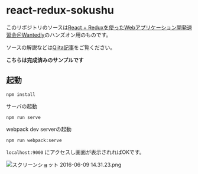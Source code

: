 # react-redux-sokushu

このリポジトリのソースは[React + Reduxを使ったWebアプリケーション開発速習会＠Wantedly](http://wantedly.connpass.com/event/33168/)のハンズオン用のものです。

ソースの解説などは[Qiita記事](http://qiita.com/shimpeiws/private/df31e2d70cc67c68115d)をご覧ください。

**こちらは完成済みのサンプルです**

## 起動

```
npm install
```

サーバの起動

```
npm run serve
```

webpack dev serverの起動

```
npm run webpack:serve
```

`localhost:9000` にアクセスし画面が表示されればOKです。

![スクリーンショット 2016-06-09 14.31.23.png](https://qiita-image-store.s3.amazonaws.com/0/29637/095942c1-0ab9-41d9-4af0-145af9df488f.png "スクリーンショット 2016-06-09 14.31.23.png")
